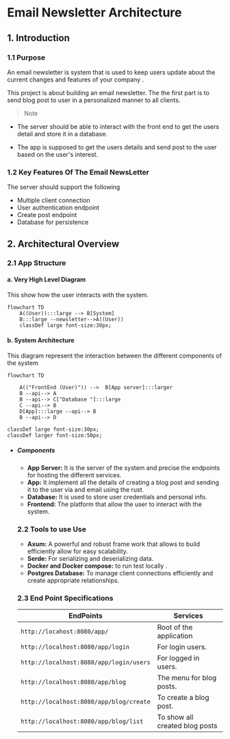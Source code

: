 # Email Newsletter Architecture

## 1. Introduction
### 1.1 Purpose 

An email newsletter is system that is used to keep users update about the current changes and features of your company .

This project is about building an email newsletter.
The the first part is to send blog post to user in a personalized manner to all clients. 
> Note
- The server should be able to interact with the front end to get the users detail and store it in a database.
    
- The app is supposed to get the users details and send post to the user based on the user's interest.

### 1.2 Key Features Of The Email NewsLetter
The server should support the following
 - Multiple client connection
 - User authentication endpoint
 - Create post endpoint
 - Database for persistence

## 2. Architectural Overview
### 2.1 App Structure 
#### a. Very High Level Diagram

This show how the user interacts with the system.
```mermaid
flowchart TD
    A((User)):::large --> B[System]
    B:::large --newsletter-->A((User))
    classDef large font-size:30px;
```

#### b. System Architecture
This diagram represent the interaction between the different components of the system

```mermaid
flowchart TD

    A(("FrontEnd (User)")) -->  B[App server]:::larger
    B --api--> A
    B --api--> C["Database "]:::large
    C --api--> B
    D[App]:::large --api--> B
    B --api--> D

classDef large font-size:30px;
classDef larger font-size:50px;
```
- ##### Components

    - **App Server:** It is the server of the system and precise the endpoints for hosting the different services.
    - **App:** It implement all the details of creating a blog post and sending it to the user via and email using the rust.
    - **Database:** It is used to store user credentials and personal info.
    - **Frontend:** The platform that allow the user to interact with the system.

    ### 2.2 Tools to use Use

    - **Axum:** A powerful and robust frame work that allows to build efficiently allow for easy scalability.
    - **Serde:** For serializing and deserializing data.
    - **Docker and Docker compose:** to run test locally .
    - **Postgres Database:** To manage client connections efficiently and create appropriate relationships.

    ### 2.3 End Point Specifications

    |EndPoints|Services|
    |---------|---------|
    |`http://locahost:8080/app/`| Root of the application|
    |`http://localhost:8080/app/login`| For login users.|
    |`http://localhost:8080/app/login/users` | For logged in users. |
    |`http://localhost:8080/app/blog `| The menu for blog posts.|
    |`http://localhost:8080/app/blog/create` | To create a blog post.|
    |`http://localhost:8080/app/blog/list` | To show all created blog posts|
